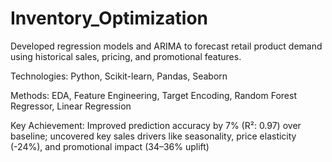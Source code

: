 # Inventory_Optimization

Developed regression models and ARIMA to forecast retail product demand using historical sales, pricing, and promotional features.

Technologies: Python, Scikit-learn, Pandas, Seaborn

Methods: EDA, Feature Engineering, Target Encoding, Random Forest Regressor, Linear Regression

Key Achievement: Improved prediction accuracy by 7% (R²: 0.97) over baseline; uncovered key sales drivers like seasonality, price elasticity (-24%), and promotional impact (34–36% uplift)


